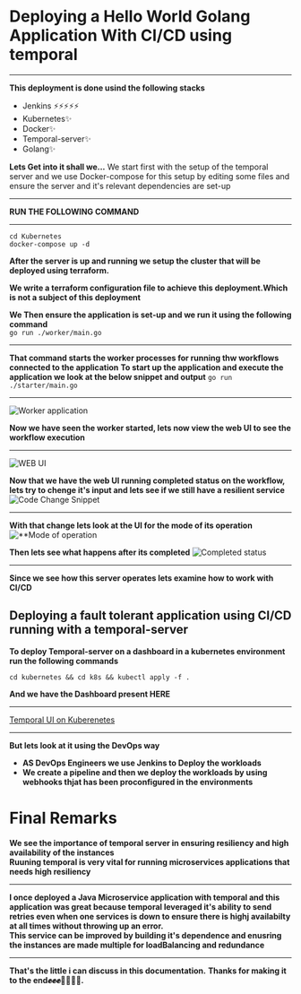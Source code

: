 # Deploying a Hello World Golang Application With CI/CD using temporal

** **

**This deployment is done usind the following stacks</br>**
- Jenkins ⚡️⚡️⚡️⚡️⚡️
- Kubernetes✨
- Docker✨
- Temporal-server✨
- Golang✨

**Lets Get into it shall we...**
We start first with the setup of the temporal server and we use Docker-compose for this setup by editing some files and ensure the server and it's relevant dependencies are set-up

** **
**RUN THE FOLLOWING COMMAND**
** **
``` 
cd Kubernetes
docker-compose up -d 

```
**After the server is up and running we setup the cluster that will be deployed using terraform.**

**We write a terraform configuration file to achieve this deployment.Which is not a subject of this deployment**

**We Then ensure the application is set-up and we run it using the following command</br>**
  `go run ./worker/main.go` 
  ** **
**That command starts the worker processes for running thw workflows connected to the application**
**To start up the application and execute the application we look at the below snippet and output**
`go run ./starter/main.go`
** **
![**Worker application**](https://github.com/Osiephri/temporal-server/blob/master/img/Screenshot%202023-01-06%20at%2008.02.20.png)

**Now we have seen the worker started, lets now view the web UI to see the workflow execution**
** **
![**WEB UI**](https://github.com/Osiephri/temporal-server/blob/master/img/Screenshot%202023-01-06%20at%2011.38.10.png)

**Now that we have the web UI running completed status on the workflow, lets try to chenge it's input and lets see if we still have a resilient service**
![**Code Change Snippet**](https://github.com/Osiephri/temporal-server/blob/master/img/Screenshot%202023-01-06%20at%2011.48.08.png)
** **

**With that change lets look at the UI for the mode of its operation**
![**Mode of operation](https://github.com/Osiephri/temporal-server/blob/master/img/Screenshot%202023-01-06%20at%2009.00.49.png)

**Then lets see what happens after its completed**
![**Completed status**](https://github.com/Osiephri/temporal-server/blob/master/img/Screenshot%202023-01-06%20at%2009.00.49.png)

** **
**Since we see how this server operates lets examine how to work with CI/CD**
## Deploying  a fault tolerant application using CI/CD running with a temporal-server
**To deploy Temporal-server on a dashboard in a kubernetes environment run the following commands**
``` 
cd kubernetes && cd k8s && kubectl apply -f .

```
**And we have the Dashboard present HERE</br>**
** **
[Temporal UI on Kuberenetes](http://ab51700b642b34c638ad963b8ad583ff-372483372.eu-central-1.elb.amazonaws.com:8080/)
** **
**But lets look at it using the DevOps way**
- **AS DevOps Engineers we use Jenkins to Deploy the workloads**
- **We create a pipeline and then we deploy the workloads by using webhooks thjat has been proconfigured in the environments**

# Final Remarks
**We see the importance of temporal server in ensuring resiliency and high availability of the instances</br>**
**Ruuning temporal is very vital for running microservices applications that needs high resiliency</br>**
** **
**I once deployed a Java Microservice application with temporal and this application was great because temporal leveraged it's ability to send retries even when one services is down to ensure there is highj availabilty at all times without throwing up an error.</br>**
**This service can be improved by building it's dependence and enusring the instances are made multiple for loadBalancing and redundance</br>**

** **

**That's the little i can discuss in this documentation.**
**Thanks for making it to the end✊✊✊👊🏼🫰🫰.**
